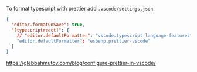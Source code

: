 To format typescript with prettier add `.vscode/settings.json`:

```json
{
  "editor.formatOnSave": true,
  "[typescriptreact]": {
    // "editor.defaultFormatter": "vscode.typescript-language-features"
    "editor.defaultFormatter": "esbenp.prettier-vscode"
  }
}
```

https://glebbahmutov.com/blog/configure-prettier-in-vscode/
